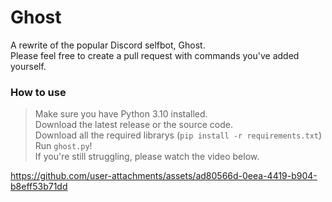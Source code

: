 # Ghost
A rewrite of the popular Discord selfbot, Ghost.    
Please feel free to create a pull request with commands you've added yourself.  

### How to use
> Make sure you have Python 3.10 installed.  
> Download the latest release or the source code.  
> Download all the required librarys (`pip install -r requirements.txt`)  
> Run `ghost.py`!  
> If you're still struggling, please watch the video below.  

https://github.com/user-attachments/assets/ad80566d-0eea-4419-b904-b8eff53b71dd

